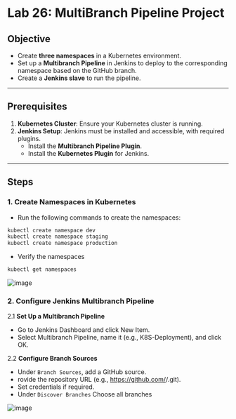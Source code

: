 # Lab 26: MultiBranch Pipeline Project  

## Objective  
- Create **three namespaces** in a Kubernetes environment.  
- Set up a **Multibranch Pipeline** in Jenkins to deploy to the corresponding namespace based on the GitHub branch.  
- Create a **Jenkins slave** to run the pipeline.  

---

## Prerequisites  

1. **Kubernetes Cluster**: Ensure your Kubernetes cluster is running.  
2. **Jenkins Setup**: Jenkins must be installed and accessible, with required plugins.  
   - Install the **Multibranch Pipeline Plugin**.  
   - Install the **Kubernetes Plugin** for Jenkins.  

---

## Steps  

### 1. Create Namespaces in Kubernetes  

- Run the following commands to create the namespaces:  

```bash
kubectl create namespace dev  
kubectl create namespace staging  
kubectl create namespace production
```
- Verify the namespaces

```bash
kubectl get namespaces
```
![image](https://github.com/user-attachments/assets/6d6d4b9b-88cd-48c0-bb5c-8264c4c9a4d3)

### 2. Configure Jenkins Multibranch Pipeline

2.1 **Set Up a Multibranch Pipeline**

- Go to Jenkins Dashboard and click New Item.
- Select Multibranch Pipeline, name it (e.g., K8S-Deployment), and click OK.

2.2 **Configure Branch Sources**

- Under `Branch Sources`, add a GitHub source.
- rovide the repository URL (e.g., https://github.com/<your-username>/<repo-name>.git).
- Set credentials if required.
- Under `Discover Branches` Choose all branches
  
![image](https://github.com/user-attachments/assets/74613de4-4bca-424c-a52d-d1c793ce1012)
